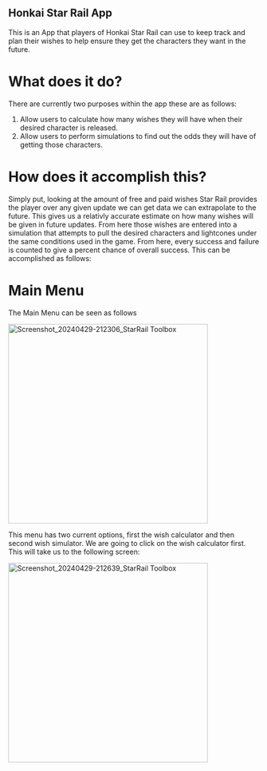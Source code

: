 ## Honkai Star Rail App

This is an App that players of Honkai Star Rail can use to keep track and plan their wishes to help ensure they get the characters they want in the future.

# What does it do?
There are currently two purposes within the app these are as follows:
1. Allow users to calculate how many wishes they will have when their desired character is released.
2. Allow users to perform simulations to find out the odds they will have of getting those characters.

# How does it accomplish this?

Simply put, looking at the amount of free and paid wishes Star Rail provides the player over any given update we can get data we can extrapolate to the future. This gives us a relativly accurate estimate on how many wishes will be given in future updates.
From here those wishes are entered into a simulation that attempts to pull the desired characters and lightcones under the same conditions used in the game. From here, every success and failure is counted to give a percent chance of overall success.
This can be accomplished as follows:

# Main Menu
The Main Menu can be seen as follows

<img src="https://github.com/J-Alexander99/HonkaiStarRailApp/assets/148716418/46f134b8-23b6-4f61-80f7-840cf7f9ce35" alt="Screenshot_20240429-212306_StarRail Toolbox" width="400">


This menu has two current options, first the wish calculator and then second wish simulator.
We are going to click on the wish calculator first.
This will take us to the following screen:

<img src="https://github.com/J-Alexander99/HonkaiStarRailApp/assets/148716418/7ced32c7-df5b-4752-a4e2-e2bf5353daeb" alt="Screenshot_20240429-212639_StarRail Toolbox" width="400">


